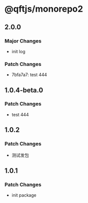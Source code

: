 # @qftjs/monorepo2

## 2.0.0

### Major Changes

- init log

### Patch Changes

- 7bfa7a7: test 444

## 1.0.4-beta.0

### Patch Changes

- test 444

## 1.0.2

### Patch Changes

- 测试发包

## 1.0.1

### Patch Changes

- init package
